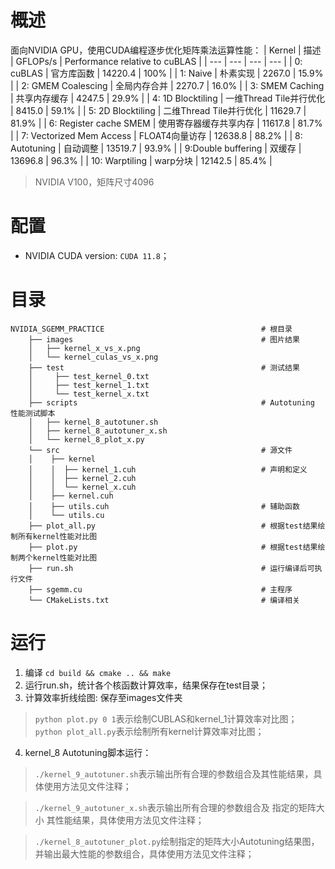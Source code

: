 
# 概述

面向NVIDIA GPU，使用CUDA编程逐步优化矩阵乘法运算性能：
| Kernel | 描述 | GFLOPs/s | Performance relative to cuBLAS |
| --- | --- | --- | --- |
| 0: cuBLAS | 官方库函数 | 14220.4 | 100% |
| 1: Naive | 朴素实现 | 2267.0 | 15.9% |
| 2: GMEM Coalescing | 全局内存合并 | 2270.7 | 16.0% |
| 3: SMEM Caching | 共享内存缓存 | 4247.5 | 29.9% |
| 4: 1D Blocktiling | 一维Thread Tile并行优化 | 8415.0 | 59.1% |
| 5: 2D Blocktiling | 二维Thread Tile并行优化 | 11629.7 | 81.9% |
| 6: Register cache SMEM | 使用寄存器缓存共享内存 | 11617.8 | 81.7% |
| 7: Vectorized Mem Access | FLOAT4向量访存 | 12638.8 | 88.2% |
| 8: Autotuning | 自动调整 | 13519.7 | 93.9% |
| 9:Double buffering | 双缓存 | 13696.8 | 96.3% |
| 10: Warptiling | warp分块 | 12142.5 | 85.4% |

> NVIDIA V100，矩阵尺寸4096
> 
# 配置

- NVIDIA CUDA version: `CUDA 11.8`；

# 目录

```
NVIDIA_SGEMM_PRACTICE                                   # 根目录
    ├── images                                          # 图片结果
    │   ├── kernel_x_vs_x.png
    │   └── kernel_culas_vs_x.png
    ├── test                                            # 测试结果
    │     ├── test_kernel_0.txt 
    │     ├── test_kernel_1.txt 
    │     └── test_kernel_x.txt 
    ├── scripts                                         # Autotuning 性能测试脚本
    │   ├── kernel_8_autotuner.sh
    │   ├── kernel_8_autotuner_x.sh
    │   └── kernel_8_plot_x.py
    └── src                                             # 源文件
    │    ├── kernel
    │    │  ├── kernel_1.cuh                            # 声明和定义
    │    │  ├── kernel_2.cuh
    │    │  └── kernel_x.cuh
    │    ├── kernel.cuh
    │    ├── utils.cuh                                  # 辅助函数
    │    └── utils.cu
    ├── plot_all.py                                     # 根据test结果绘制所有kernel性能对比图
    ├── plot.py                                         # 根据test结果绘制两个kernel性能对比图
    ├── run.sh                                          # 运行编译后可执行文件
    ├── sgemm.cu                                        # 主程序
    └── CMakeLists.txt                                  # 编译相关
```


# 运行

1. 编译
`cd build && cmake .. && make`
2. 运行run.sh，统计各个核函数计算效率，结果保存在test目录；
3. 计算效率折线绘图: 保存至images文件夹

> `python plot.py 0 1`表示绘制CUBLAS和kernel_1计算效率对比图；
> `python plot_all.py`表示绘制所有kernel计算效率对比图；

4. kernel_8 Autotuning脚本运行：

> `./kernel_9_autotuner.sh`表示输出所有合理的参数组合及其性能结果，具体使用方法见文件注释；

> `./kernel_9_autotuner_x.sh`表示输出所有合理的参数组合及 指定的矩阵大小 其性能结果，具体使用方法见文件注释；

> `./kernel_8_autotuner_plot.py`绘制指定的矩阵大小Autotuning结果图，并输出最大性能的参数组合，具体使用方法见文件注释；

